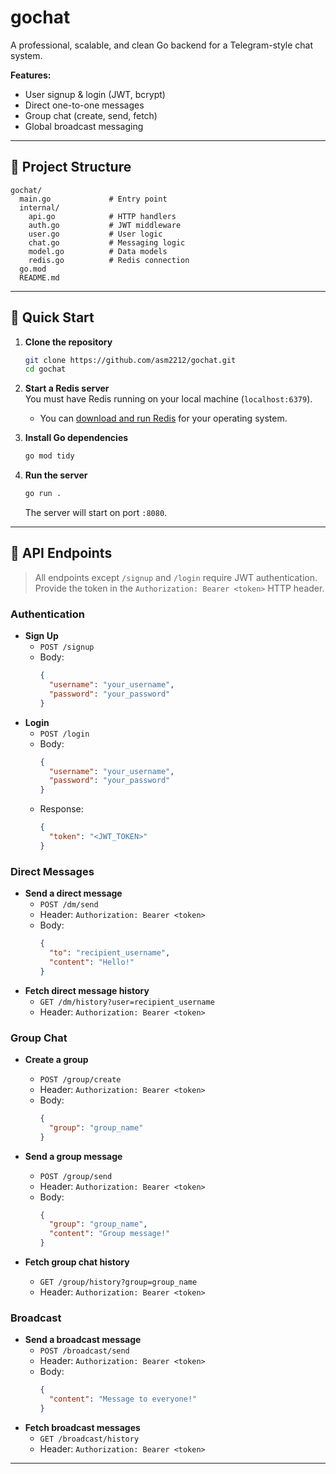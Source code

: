 # gochat

A professional, scalable, and clean Go backend for a Telegram-style chat system.

**Features:**
- User signup & login (JWT, bcrypt)
- Direct one-to-one messages
- Group chat (create, send, fetch)
- Global broadcast messaging

---

## 📁 Project Structure

```
gochat/
  main.go             # Entry point
  internal/
    api.go            # HTTP handlers
    auth.go           # JWT middleware
    user.go           # User logic
    chat.go           # Messaging logic
    model.go          # Data models
    redis.go          # Redis connection
  go.mod
  README.md
```

---

## 🚀 Quick Start

1. **Clone the repository**
    ```sh
    git clone https://github.com/asm2212/gochat.git
    cd gochat
    ```

2. **Start a Redis server**  
   You must have Redis running on your local machine (`localhost:6379`).
   - You can [download and run Redis](https://redis.io/download/) for your operating system.

3. **Install Go dependencies**
    ```sh
    go mod tidy
    ```

4. **Run the server**
    ```sh
    go run .
    ```
    The server will start on port `:8080`.

---

## 📖 API Endpoints

> All endpoints except `/signup` and `/login` require JWT authentication.  
> Provide the token in the `Authorization: Bearer <token>` HTTP header.

### Authentication

- **Sign Up**
  - `POST /signup`
  - Body:
    ```json
    {
      "username": "your_username",
      "password": "your_password"
    }
    ```
- **Login**
  - `POST /login`
  - Body:
    ```json
    {
      "username": "your_username",
      "password": "your_password"
    }
    ```
  - Response:
    ```json
    {
      "token": "<JWT_TOKEN>"
    }
    ```

### Direct Messages

- **Send a direct message**
  - `POST /dm/send`
  - Header: `Authorization: Bearer <token>`
  - Body:
    ```json
    {
      "to": "recipient_username",
      "content": "Hello!"
    }
    ```
- **Fetch direct message history**
  - `GET /dm/history?user=recipient_username`
  - Header: `Authorization: Bearer <token>`

### Group Chat

- **Create a group**
  - `POST /group/create`
  - Header: `Authorization: Bearer <token>`
  - Body:
    ```json
    {
      "group": "group_name"
    }
    ```

- **Send a group message**
  - `POST /group/send`
  - Header: `Authorization: Bearer <token>`
  - Body:
    ```json
    {
      "group": "group_name",
      "content": "Group message!"
    }
    ```

- **Fetch group chat history**
  - `GET /group/history?group=group_name`
  - Header: `Authorization: Bearer <token>`

### Broadcast

- **Send a broadcast message**
  - `POST /broadcast/send`
  - Header: `Authorization: Bearer <token>`
  - Body:
    ```json
    {
      "content": "Message to everyone!"
    }
    ```
- **Fetch broadcast messages**
  - `GET /broadcast/history`
  - Header: `Authorization: Bearer <token>`

---

